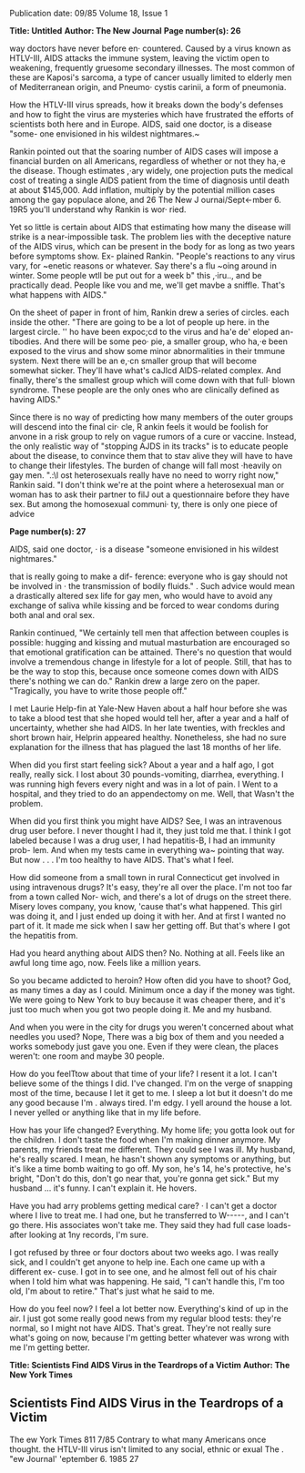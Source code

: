 Publication date: 09/85
Volume 18, Issue 1

**Title:  Untitled**
**Author:  The New Journal**
**Page number(s): 26**

way doctors have never before en· 
countered. Caused by a virus known as 
HTLV-III, AIDS attacks the immune 
system, leaving the victim open to 
weakening, 
frequently gruesome 
secondary illnesses. The most common 
of these are Kaposi's sarcoma, a type of 
cancer usually limited to elderly men 
of Mediterranean origin, and Pneumo· 
cystis carinii, a form of pneumonia. 


How the HTLV-III virus spreads, how 
it breaks down the body's defenses and 
how to fight the virus are mysteries 
which have frustrated the efforts of 
scientists both here and in Europe. 
AIDS, said one doctor, is a disease "some-
one envisioned in his wildest nightmares.~ 


Rankin pointed out that the soaring 
number of AIDS cases will impose a 
financial burden on all Americans, 
regardless of whether or not they ha,·e 
the disease. Though estimates ,·ary 
widely, one projection puts the medical 
cost of treating a single AIDS patient 
from the time of diagnosis until death 
at about $145,000. Add inflation, 
multiply by the potential million cases 
among the gay populace alone, and 
26 The New J ournai/Sept<-mber 6. 19R5 
you'll understand why Rankin is wor· 
ried. 


Yet so little is certain about AIDS 
that estimating how many the disease 
will strike is a near-impossible task. 
The problem lies with the deceptive 
nature of the AIDS virus, which can be 
present in the body for as long as two 
years before symptoms show. 
Ex-
plained Rankin. "People's reactions to 
any virus vary, for ~enetic reasons or 
whatever. Say there's a flu 
~oing 
around in winter. Some people wtll be 
put out for a week b" this ,·iru.., and be 
practically dead. People like vou and 
me, we'll get mavbe a sniffle. That's 
what happens with AIDS." 


On the sheet of paper in front of 
him, Rankin drew a series of circles. 
each inside the other. "There are going 
to be a lot of people up here. in the 
largest circle. '' ho have been expoc;cd 
to the virus and ha\'e de' eloped an-
tibodies. And there will be some peo· 
pie, a smaller group, who ha,·e been 
exposed to the virus and show some 
minor abnormalities in their tmmune 
system. Next there will be an e,·cn 
smaller group 
that will become 
somewhat sicker. They'll have what's 
caJlcd AIDS-related complex. And 
finally, 
there's the smallest group 
which will come down with that full· 
blown syndrome. These people are the 
only ones who are clinically defined as 
having AIDS." 


Since there is no way of predicting 
how many members of the outer 
groups will descend into the final cir· 
cle, R ankin feels it would be foolish for 
anvone in a risk group to rely on vague 
rumors of a cure or vaccine. Instead, 
the only realistic way of "stopping 
AJDS in its tracks" is to educate people 
about the disease, to convince them 
that to stav alive they will have to have 
to change their lifestyles. The burden 
of change will fall most ·heavily on gay 
men. ".:\l ost heterosexuals really have 
no need to worry right now," Rankin 
said. "I don't think we're at the point 
where a heterosexual man or woman 
has to ask their partner to filJ out a 
questionnaire before they have sex. 
But among the homosexual communi· 
ty, there is only one piece of advice 


**Page number(s): 27**

AIDS, said one 
doctor, · is a disease 
"someone envisioned 
in his wildest 
nightmares." 


that is really going to make a dif-
ference: everyone who is gay should not 
be involved in · the transmission of 
bodily fluids." . Such advice would 
mean a drastically altered sex life for 
gay men, who would have to avoid any 
exchange of saliva while kissing and be 
forced to wear condoms during both 
anal and oral sex. 


Rankin continued, "We certainly tell 
men that affection between couples is 
possible: hugging and kissing and 
mutual masturbation are encouraged 
so that emotional gratification can be 
attained. 
There's no question that 
would involve a tremendous change in 
lifestyle for a lot of people. Still, that 
has to be the way to stop this, because 
once someone comes down with AIDS 
there's nothing we can do." Rankin 
drew a large zero on the paper. 
"Tragically, you have to write those 
people off." 


I met Laurie Help-fin at Yale-New 
Haven about a half hour before she 
was to take a blood test that she hoped 
would tell her, after a year and a half of 
uncertainty, whether she had AIDS. 
In her late twenties, with freckles and 
short brown hair, Helprin appeared 
healthy. Nonetheless, she had no sure 
explanation for the illness that has 
plagued the last 18 months of her life. 


When did you first start feeling sick? 
About a year and a half ago, I got 
really, really sick. I lost about 30 
pounds-vomiting, 
diarrhea, 
everything. I was running high fevers 
every night and was in a lot of pain. I 
Went to a hospital, and they tried to do 
an appendectomy on me. Well, that 
Wasn't the problem. 


When did you first think you might have 
AIDS? 
See, I was an intravenous drug user 
before. I never thought I had it, they 
just told me that. I think I got labeled 
because I was a drug user, I had 
hepatitis-B, I had an immunity prob-
lem. 
And 
when 
my 
tests came 
in everything wa~ pointing that way. 
But now . . . I'm too healthy to have 
AIDS. That's what I feel. 


How did someone from a small town in rural 
Connecticut get involved in using intravenous 
drugs? 
It's easy, they're all over the place. 
I'm not too far from a town called Nor-
wich, and there's a lot of drugs on the 
street there. Misery loves company, 
you know, 'cause that's what happened. 
This girl was doing it, and I just ended 
up doing it with her. And at first I 
wanted no part of it. It made me sick 
when I saw her getting off. But that's 
where I got the hepatitis from. 


Had you heard anything about AIDS then? 
No. Nothing at all. Feels like an 
awful long time ago, now. Feels like a 
million years. 


So you became addicted to heroin? How often 
did you have to shoot? 
God, as many times a day as I could. 
Minimum once a day if the money was 
tight. We were going to New York to 
buy because it was cheaper there, and 
it's just too much when you got two 
people doing it. Me and my husband. 


And when you were in the city for drugs you 
weren't concerned about what needles you 
used? 
Nope, There was a big box of them 
and 
you 
needed 
a 
works 
somebody just gave you one. Even if 
they were clean, the places weren't: one 
room and maybe 30 people. 


How do you feelTtow about that time of your 
life? 
I resent it a lot. I can't believe some 
of the things I did. I've changed. I'm on 
the verge of snapping most of the time, 
because I let it get to me. I sleep a lot 
but it doesn't do me any good because 
I'm . always tired. I'm edgy. I yell 
around the house a lot. I never yelled or 
anything like that in my life before. 


How has your life changed? 
Everything. My home life; you gotta 
look out for the children. I don't taste 
the food when I'm making dinner 
anymore. My parents, my friends treat 
me different. They could see I was ill. 
My husband, he's really scared. I 
mean, he hasn't shown any symptoms 
or anything, but it's like a time bomb 
waiting to go off. My son, he's 14, he's 
protective, he's bright, "Don't do this, 
don't go near that, you're gonna get 
sick." But my husband ... it's funny. I 
can't explain it. He hovers. 


Have you had arry problems getting medical 
care? 
· 
I can't get a doctor where I live to 
treat me. I had one, but he transferred 
to W-----, and I can't go there. His 
associates won't take me. They said 
they had full case loads- after looking 
at 1ny records, I'm sure. 


I got refused by three or four doctors 
about two weeks ago. I was really sick, 
and I couldn't get anyone to help ine. 
Each one came up with a different ex-
cuse. I got in to see one, and he almost 
fell out of his chair when I told him 
what was happening. He said, "I can't 
handle this, I'm too old, I'm about to 
retire." That's just what he said to me. 


How do you feel now? 
I feel a lot better now. Everything's 
kind of up in the air. I just got some 
really good news from my regular 
blood tests: they're normal, so I might 
not have AIDS. That's great. They're 
not really sure what's going on now, 
because I'm getting better whatever 
was wrong with me I'm getting better. 


**Title: Scientists Find AIDS Virus in the Teardrops of a Victim**
**Author: The New York Times**

Scientists Find AIDS Virus in the Teardrops 
of a Victim 
-
The 
ew York Times 
811 7/85 
Contrary to what many Americans 
once thought. the HTLV-III virus isn't 
limited to any social, ethnic or exual 
The . "ew Journal' 'eptember 6. 1985 27